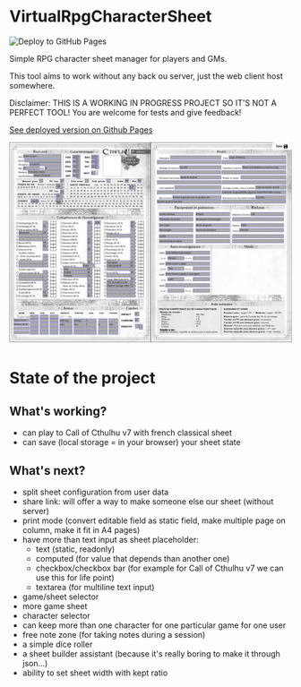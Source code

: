 # VirtualRpgCharacterSheet

![Deploy to GitHub Pages](https://github.com/kuroidoruido/virtual-rpg-character-sheet/workflows/Deploy%20to%20GitHub%20Pages/badge.svg)

Simple RPG character sheet manager for players and GMs.

This tool aims to work without any back ou server, just the web client host somewhere.

Disclaimer: THIS IS A WORKING IN PROGRESS PROJECT SO IT'S NOT A PERFECT TOOL! You are welcome for tests and give feedback!

[See deployed version on Github Pages](https://kuroidoruido.github.io/virtual-rpg-character-sheet/)

![Simple preview of Call of Cthulhu v7 fr classical sheet](screenshot.png)

# State of the project

## What's working?

- can play to Call of Cthulhu v7 with french classical sheet
- can save (local storage = in your browser) your sheet state

## What's next?

- split sheet configuration from user data
- share link: will offer a way to make someone else our sheet (without server)
- print mode (convert editable field as static field, make multiple page on column, make it fit in A4 pages)
- have more than text input as sheet placeholder: 
    - text (static, readonly)
    - computed (for value that depends than another one)
    - checkbox/checkbox bar (for example for Call of Cthulhu v7 we can use this for life point)
    - textarea (for multiline text input)
- game/sheet selector
- more game sheet
- character selector
- can keep more than one character for one particular game for one user
- free note zone (for taking notes during a session)
- a simple dice roller
- a sheet builder assistant (because it's really boring to make it through json...)
- ability to set sheet width with kept ratio
